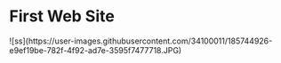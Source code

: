 <h1>First Web Site</h1>
![ss](https://user-images.githubusercontent.com/34100011/185744926-e9ef19be-782f-4f92-ad7e-3595f7477718.JPG)
